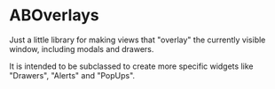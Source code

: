 ABOverlays
==========

Just a little library for making views that "overlay" the currently visible window, including modals and drawers.

It is intended to be subclassed to create more specific widgets like "Drawers", "Alerts" and "PopUps".
